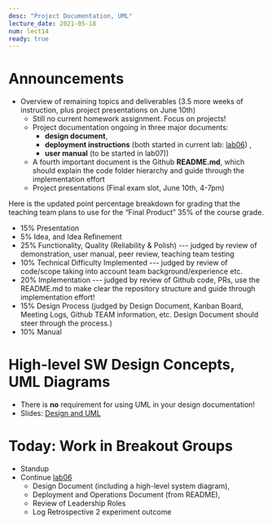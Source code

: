 ```yaml
---
desc: "Project Documentation, UML"
lecture_date: 2021-05-18
num: lect14
ready: true
---
```


# Announcements
* Overview of remaining topics and deliverables (3.5 more weeks of instruction, plus project presentations on June 10th) 
    * Still no current homework assignment. Focus on projects!   
    * Project documentation ongoing in three major documents: 
        * **design document**,
        * **deployment instructions** (both started in current lab: [lab06](https://ucsb-cs148.github.io/s21/lab/lab06/)) , 
        * **user manual** (to be started in lab07))
    * A fourth important document is the Github **README.md**, which should explain the code folder hierarchy and guide through the implementation effort 
    * Project presentations (Final exam slot, June 10th, 4-7pm)

Here is the updated point percentage breakdown for grading that the teaching team plans to use for the “Final Product” 35% of the course grade.

* 15% Presentation
* 5% Idea, and Idea Refinement 
* 25% Functionality, Quality (Reliability & Polish) --- judged by review of demonstration, user manual, peer review, teaching team testing 
* 10% Technical Difficulty Implemented --- judged by review of code/scope taking into account team background/experience etc.
* 20% Implementation --- judged by review of Github code, PRs, use the README.md to make clear the repository structure and guide through implementation effort! 
* 15% Design Process (judged by Design Document, Kanban Board, Meeting Logs, Github TEAM information, etc. Design Document should steer through the process.)
* 10% Manual 

# High-level SW Design Concepts, UML Diagrams 
* There is **no** requirement for using UML in your design documentation! 
* Slides: [Design and UML](https://sites.cs.ucsb.edu/~holl/CS148/handouts/Slides_DesignAndUML.pdf)


# Today: Work in Breakout Groups
* Standup
* Continue [lab06](https://ucsb-cs148.github.io/s21/lab/lab06/) 
    * Design Document (including a high-level system diagram), 
    * Deployment and Operations Document (from README), 
    * Review of Leadership Roles 
    * Log Retrospective 2 experiment outcome




